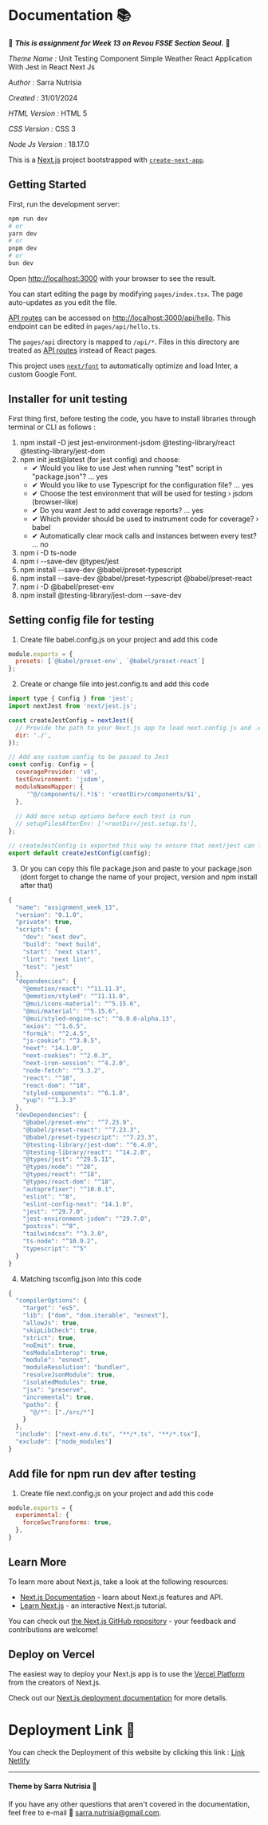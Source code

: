 # Documentation 📚


🔎 **_This is assignment for Week 13 on Revou FSSE Section Seoul._** 🔎



*Theme Name :* Unit Testing Component Simple Weather React Application With Jest in React Next Js

*Author :* Sarra Nutrisia

*Created :* 31/01/2024 

*HTML Version :* HTML 5

*CSS Version :* CSS 3

*Node Js Version :* 18.17.0




This is a [Next.js](https://nextjs.org/) project bootstrapped with [`create-next-app`](https://github.com/vercel/next.js/tree/canary/packages/create-next-app).

## Getting Started

First, run the development server:

```bash
npm run dev
# or
yarn dev
# or
pnpm dev
# or
bun dev
```

Open [http://localhost:3000](http://localhost:3000) with your browser to see the result.

You can start editing the page by modifying `pages/index.tsx`. The page auto-updates as you edit the file.

[API routes](https://nextjs.org/docs/api-routes/introduction) can be accessed on [http://localhost:3000/api/hello](http://localhost:3000/api/hello). This endpoint can be edited in `pages/api/hello.ts`.

The `pages/api` directory is mapped to `/api/*`. Files in this directory are treated as [API routes](https://nextjs.org/docs/api-routes/introduction) instead of React pages.

This project uses [`next/font`](https://nextjs.org/docs/basic-features/font-optimization) to automatically optimize and load Inter, a custom Google Font.

## Installer for unit testing

First thing first, before testing the code, you have to install libraries through terminal or CLI as follows :

1. npm install -D jest jest-environment-jsdom @testing-library/react @testing-library/jest-dom
2. npm init jest@latest (for jest config) and choose:
    - ✔ Would you like to use Jest when running "test" script in "package.json"? … yes
    - ✔ Would you like to use Typescript for the configuration file? … yes
    - ✔ Choose the test environment that will be used for testing › jsdom (browser-like)
    - ✔ Do you want Jest to add coverage reports? … yes
    - ✔ Which provider should be used to instrument code for coverage? › babel
    - ✔ Automatically clear mock calls and instances between every test? … no
3. npm i -D ts-node
4. npm i --save-dev @types/jest
5. npm install --save-dev @babel/preset-typescript
6. npm install --save-dev @babel/preset-typescript @babel/preset-react
7. npm i -D @babel/preset-env
8. npm install @testing-library/jest-dom --save-dev

## Setting config file for testing

1. Create file babel.config.js on your project and add this code
```javascript
module.exports = {
  presets: [`@babel/preset-env`, `@babel/preset-react`]
};
```

2. Create or change file into jest.config.ts and add this code
```javascript
import type { Config } from 'jest';
import nextJest from 'next/jest.js';

const createJestConfig = nextJest({
  // Provide the path to your Next.js app to load next.config.js and .env files in your test environment
  dir: './',
});

// Add any custom config to be passed to Jest
const config: Config = {
  coverageProvider: 'v8',
  testEnvironment: 'jsdom',
  moduleNameMapper: {
     '^@/components/(.*)$': '<rootDir>/components/$1',
  },
    
  // Add more setup options before each test is run
  // setupFilesAfterEnv: ['<rootDir>/jest.setup.ts'],
};

// createJestConfig is exported this way to ensure that next/jest can load the Next.js config which is async
export default createJestConfig(config);
```

3. Or you can copy this file package.json and paste to your package.json (dont forget to change the name of your project, version and npm install after that)
```javascript
{
  "name": "assignment_week_13",
  "version": "0.1.0",
  "private": true,
  "scripts": {
    "dev": "next dev",
    "build": "next build",
    "start": "next start",
    "lint": "next lint",
    "test": "jest"
  },
  "dependencies": {
    "@emotion/react": "^11.11.3",
    "@emotion/styled": "^11.11.0",
    "@mui/icons-material": "^5.15.6",
    "@mui/material": "^5.15.6",
    "@mui/styled-engine-sc": "^6.0.0-alpha.13",
    "axios": "^1.6.5",
    "formik": "^2.4.5",
    "js-cookie": "^3.0.5",
    "next": "14.1.0",
    "next-cookies": "^2.0.3",
    "next-iron-session": "^4.2.0",
    "node-fetch": "^3.3.2",
    "react": "^18",
    "react-dom": "^18",
    "styled-components": "^6.1.8",
    "yup": "^1.3.3"
  },
  "devDependencies": {
    "@babel/preset-env": "^7.23.9",
    "@babel/preset-react": "^7.23.3",
    "@babel/preset-typescript": "^7.23.3",
    "@testing-library/jest-dom": "^6.4.0",
    "@testing-library/react": "^14.2.0",
    "@types/jest": "^29.5.11",
    "@types/node": "^20",
    "@types/react": "^18",
    "@types/react-dom": "^18",
    "autoprefixer": "^10.0.1",
    "eslint": "^8",
    "eslint-config-next": "14.1.0",
    "jest": "^29.7.0",
    "jest-environment-jsdom": "^29.7.0",
    "postcss": "^8",
    "tailwindcss": "^3.3.0",
    "ts-node": "^10.9.2",
    "typescript": "^5"
  }
}
```

4. Matching tsconfig.json into this code
```javascript
{
  "compilerOptions": {
    "target": "es5",
    "lib": ["dom", "dom.iterable", "esnext"],
    "allowJs": true,
    "skipLibCheck": true,
    "strict": true,
    "noEmit": true,
    "esModuleInterop": true,
    "module": "esnext",
    "moduleResolution": "bundler",
    "resolveJsonModule": true,
    "isolatedModules": true,
    "jsx": "preserve",
    "incremental": true,
    "paths": {
      "@/*": ["./src/*"]
    }
  },
  "include": ["next-env.d.ts", "**/*.ts", "**/*.tsx"],
  "exclude": ["node_modules"]
}
```

## Add file for npm run dev after testing

1. Create file next.config.js on your project and add this code
```javascript
module.exports = {
  experimental: {
    forceSwcTransforms: true,
  },
}
```

## Learn More

To learn more about Next.js, take a look at the following resources:

- [Next.js Documentation](https://nextjs.org/docs) - learn about Next.js features and API.
- [Learn Next.js](https://nextjs.org/learn) - an interactive Next.js tutorial.

You can check out [the Next.js GitHub repository](https://github.com/vercel/next.js/) - your feedback and contributions are welcome!

## Deploy on Vercel

The easiest way to deploy your Next.js app is to use the [Vercel Platform](https://vercel.com/new?utm_medium=default-template&filter=next.js&utm_source=create-next-app&utm_campaign=create-next-app-readme) from the creators of Next.js.

Check out our [Next.js deployment documentation](https://nextjs.org/docs/deployment) for more details.


# Deployment Link 🚀
You can check the Deployment of this website by clicking this link : [Link Netlify](https://main--warm-donut-b2d347.netlify.app/) 
  
***

#### Theme by Sarra Nutrisia &#127776;
If you have any other questions that aren't covered in the documentation, feel free to e-mail &#128233; <sarra.nutrisia@gmail.com>.